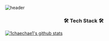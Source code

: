 ![header](https://capsule-render.vercel.app/api?type=slice&color=F8E2CF&height=300&section=header&text=ChaehyunLim%20&fontSize=100&fontcolor=363636&fontAlign=70)

<h3 align = "center">🛠 Tech Stack 🛠</h3>

[![1chaechae1's github stats](https://github-readme-stats.vercel.app/api?username=1chaechae1)](https://github.com/1chaechae1/1chaechae1)

<!--
**1chaechae1/1chaechae1** is a ✨ _special_ ✨ repository because its `README.md` (this file) appears on your GitHub profile.

Here are some ideas to get you started:

- 🔭 I’m currently working on ...
- 🌱 I’m currently learning ...
- 👯 I’m looking to collaborate on ...
- 🤔 I’m looking for help with ...
- 💬 Ask me about ...
- 📫 How to reach me: ...
- 😄 Pronouns: ...
- ⚡ Fun fact: ...
-->
